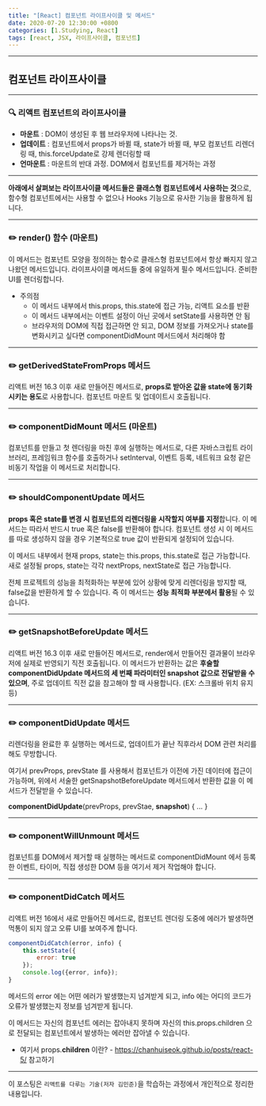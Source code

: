 ```yaml
---
title: "[React] 컴포넌트 라이프사이클 및 메서드"
date: 2020-07-20 12:30:00 +0800
categories: [1.Studying, React]
tags: [react, JSX, 라이프사이클, 컴포넌트]
---
```


------



##  **컴포넌트 라이프사이클**

------

### **🔍 리액트 컴포넌트의 라이프사이클**

* **마운트** : DOM이 생성된 후 웹 브라우저에 나타나는 것.
* **업데이트** : 컴포넌트에서 props가 바뀔 때, state가 바뀔 때, 부모 컴포넌트 리렌더링 때, this.forceUpdate로 강제 렌더링할 때
* **언마운트** : 마운트의 반대 과정. DOM에서 컴포넌트를 제거하는 과정

------

**아래에서 살펴보는 라이프사이클 메서드들은 클래스형 컴포넌트에서 사용하는 것**으로, 함수형 컴포넌트에서는 사용할 수 없으나 Hooks 기능으로 유사한 기능을 활용하게 됩니다.

------

### ✏️ **render()  함수** (마운트)

이 메서드는 컴포넌트 모양을 정의하는 함수로 클래스형 컴포넌트에서 항상 빠지지 않고 나왔던 메서드입니다. 라이프사이클 메서드들 중에 유일하게 필수 메서드입니다. 준비한 UI를 렌더링합니다.

* 주의점
  * 이 메서드 내부에서 this.props, this.state에 접근 가능, 리액트 요소를 반환
  * 이 메서드 내부에서는 이벤트 설정이 아닌 곳에서 setState를 사용하면 안 됨
  * 브라우저의 DOM에 직접 접근하면 안 되고, DOM 정보를 가져오거나 state를 변화시키고 싶다면 componentDidMount 메서드에서 처리해야 함

------

### ✏️ **getDerivedStateFromProps  메서드**

리액트 버전 16.3 이후 새로 만들어진 메서드로, **props로 받아온 값을 state에 동기화시키는 용도**로 사용합니다. 컴포넌트 마운트 및 업데이트시 호출됩니다.

------

### ✏️ **componentDidMount  메서드** (마운트)

컴포넌트를 만들고 첫 렌더링을 마친 후에 실행하는 메서드로, 다른 자바스크립트 라이브러리, 프레임워크 함수를 호출하거나 setInterval, 이벤트 등록, 네트워크 요청 같은 비동기 작업을 이 메서드로 처리합니다.

------

### ✏️ **shouldComponentUpdate  메서드**

**props 혹은 state를 변경 시 컴포넌트의 리렌더링을 시작할지 여부를 지정**합니다. 이 메서드는 따라서 반드시 true 혹은 false를 반환해야 합니다. 컴포넌트 생성 시 이 메서드를 따로 생성하지 않을 경우 기본적으로 true 값이 반환되게 설정되어 있습니다.

이 메서드 내부에서 현재 props, state는 this.props, this.state로 접근 가능합니다. 새로 설정될 props, state는 각각 nextProps, nextState로 접근 가능합니다.

전체 프로젝트의 성능을 최적화하는 부분에 있어 상황에 맞게 리렌더링을 방지할 때, false값을 반환하게 할 수 있습니다. 즉 이 메서드는 **성능 최적화 부분에서 활용**될 수 있습니다.

------

### ✏️ **getSnapshotBeforeUpdate  메서드**

리액트 버전 16.3 이후 새로 만들어진 메서드로, render에서 만들어진 결과물이 브라우저에 실제로 반영되기 직전 호출됩니다. 이 메서드가 반환하는 값은 **후술할 componentDidUpdate 메서드의 세 번째 파라미터인 snapshot 값으로 전달받을 수 있으며**, 주로 업데이트 직전 값을 참고해야 할 때 사용합니다. (EX: 스크롤바 위치 유지 등)

------

### ✏️ **componentDidUpdate  메서드**

리렌더링을 완료한 후 실행하는 메서드로, 업데이트가 끝난 직후라서 DOM 관련 처리를 해도 무방합니다.

여기서 prevProps, prevState 를 사용해서 컴포넌트가 이전에 가진 데이터에 접근이 가능하며, 위에서 서술한 getSnapshotBeforeUpdate 메서드에서 반환한 값을 이 메서드가 전달받을 수 있습니다.

**componentDidUpdate**(prevProps, prevStae, **snapshot**) { ... }

------

### ✏️ **componentWillUnmount  메서드**

컴포넌트를 DOM에서 제거할 때 실행하는 메서드로 componentDidMount 에서 등록한 이벤트, 타이머, 직접 생성한 DOM 등을 여기서 제거 작업해야 합니다.

------

### ✏️ **componentDidCatch  메서드**

리액트 버전 16에서 새로 만들어진 메서드로, 컴포넌트 렌더링 도중에 에러가 발생하면 먹통이 되지 않고 오류 UI를 보여주게 합니다.

```jsx
componentDidCatch(error, info) {
    this.setState({
        error: true
    });
    console.log({error, info});
}
```

메서드의 error 에는 어떤 에러가 발생했는지 넘겨받게 되고, info 에는 어디의 코드가 오류가 발생했는지 정보를 넘겨받게 됩니다.

이 메서드는 자신의 컴포넌트 에러는 잡아내지 못하며 자신의 this.props.children 으로 전달되는 컴포넌트에서 발생하는 에러만 잡아낼 수 있습니다.

* 여기서 props.**children** 이란? - https://chanhuiseok.github.io/posts/react-5/ 참고하기

------

이 포스팅은 `리액트를 다루는 기술(저자 김민준)`을 학습하는 과정에서 개인적으로 정리한 내용입니다.